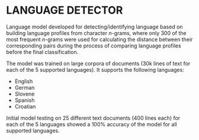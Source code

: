 # LANGUAGE DETECTOR

Language model developed for detecting/identifying language based on building language profiles from character _n_-grams, where only 300 of the most frequent _n_-grams were used for calculating the distance between their corresponding pairs during the process of comparing language profiles before the final classification.

The model was trained on large corpora of documents (30k lines of text for each of the 5 supported languages).
It supports the following languages:

- English
- German
- Slovene
- Spanish
- Croatian

Initial model testing on 25 different text documents (400 lines each) for each of the 5 languages showed a 100% accuracy of the model for all supported languages.
